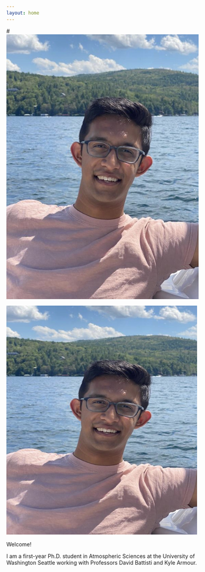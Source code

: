 ```yaml
---
layout: home
---
```

#![Care](/docs/assets/CAREProfPic.jpg)

<img src = "https://github.com/jayrpillai/jayrpillai.github.io/blob/ddf62f25de0dea5b7d337431c0dd1f1d824ff81d/docs/assets/CAREProfPic.jpg" alt = "profile pic" style = "width:500px; height:600px;">
<p>
  Welcome! 

  I am a first-year Ph.D. student in Atmospheric Sciences at the University of Washington Seattle 
  working with Professors David Battisti and Kyle Armour.
</p>
